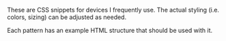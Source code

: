 
These are CSS snippets for devices I frequently use. The actual styling (i.e. colors, sizing) can be
adjusted as needed.

Each pattern has an example HTML structure that should be used with it.

